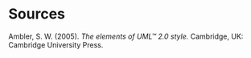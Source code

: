 
# Sources

Ambler, S. W. (2005). _The elements of UML™ 2.0 style._ Cambridge, UK: Cambridge University Press.
